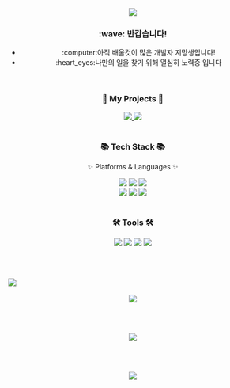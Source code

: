 <div align=center>
<img src="https://capsule-render.vercel.app/api?type=waving&color=auto&height=220&section=header&text=SEBIN%20Github!&fontSize=55&animation=fadeIn&fontAlignY=40" />	
</div>

<div align=center>
	<h3>:wave: 반갑습니다!</h3>
	<div align=center>
	<ul>
		<li>:computer:아직 배울것이 많은 개발자 지망생입니다!</li>
		<li>:heart_eyes:나만의 일을 찾기 위해 열심히 노력중 입니다</li>
	</ul>
	</div>
</div>

<br>

<div align=center>
	<h3>🎨 My Projects 🎨</h3>
</div>
<div align=center>
	<a href="https://wkdtpqls.github.io/Portfolio/" target="_blank">
		<img src="https://img.shields.io/badge/Portfolio-FF3633?style=flat&logo=Micro.blog&logoColor=white" />
	</a>
  	<a href="https://wkdtpqls.github.io/HtmlCSSHardCoding/" target="_blank">
		<img src="https://img.shields.io/badge/CV-FF8800?style=flat&logo=Micro.blog&logoColor=white" />
	</a>
</div>
  
<br> 
  
<div align=center>
	<h3>📚 Tech Stack 📚</h3>
	<p>✨ Platforms & Languages ✨</p>
</div>
  
<div align=center>
	<img src="https://img.shields.io/badge/HTML5-E34F26?style=flat&logo=HTML5&logoColor=white" />
	<img src="https://img.shields.io/badge/CSS3-1572B6?style=flat&logo=CSS3&logoColor=white" />
	<img src="https://img.shields.io/badge/JavaScript-F7DF1E?style=flat&logo=JavaScript&logoColor=white" />	
  <br>
	<img src="https://img.shields.io/badge/MySQL-4479A1?style=flat&logo=MySQL&logoColor=white" />
  <img src="https://img.shields.io/badge/Python-3776AB?style=flat&logo=Python&logoColor=white" />
  <img src="https://img.shields.io/badge/PHP-777BB4?style=flat&logo=PHP&logoColor=white" />
  

</div>
<br>

<div align=center>
	<h3>🛠 Tools 🛠</h3>
</div>
<div align=center>
	<img src="https://img.shields.io/badge/Eclipse%20IDE-2C2255?style=flat&logo=EclipseIDE&logoColor=white" />
	<img src="https://img.shields.io/badge/Visual%20Studio%20Code-007ACC?style=flat&logo=VisualStudioCode&logoColor=white" />
	<img src="https://img.shields.io/badge/GitHub-181717?style=flat&logo=GitHub&logoColor=white" />
	<img src="https://img.shields.io/badge/Netlify-00C7B7?style=flat&logo=Netlify&logoColor=white" />
</div>
	
<br><br>

<div aligh=center>
<a href="https://hits.seeyoufarm.com"><img src="https://hits.seeyoufarm.com/api/count/incr/badge.svg?url=https%3A%2F%2Fgithub.com%2Fgjbae1212%2Fhit-counter"/></a>     
</div>

<br>
<!--language-->
<div align=center>
<img src="https://github-readme-stats.vercel.app/api/top-langs/?username=wkdtpqls&layout=compact"> 

<br><br>
<!--status-->
<img src="https://github-readme-stats.vercel.app/api?username=wkdtpqls&show_icons=true&theme=synthwave">
</div>

<br><br>


<!--footer-->
<div align=center>
<img src="https://capsule-render.vercel.app/api?section=footer&type=waving&color=auto&height=200&text=Thank%20You&fontSize=50&animation=blink&fontAlignY=70" />	
</div>
